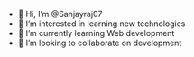 - 👋 Hi, I’m @Sanjayraj07
- 👀 I’m interested in learning new technologies 
- 🌱 I’m currently learning Web development
- 💞️ I’m looking to collaborate on development
<!---
Sanjayraj07/Sanjayraj07 is a ✨ special ✨ repository because its `README.md` (this file) appears on your GitHub profile.
You can click the Preview link to take a look at your changes.
--->
